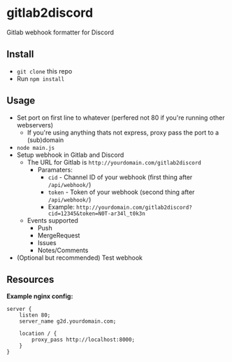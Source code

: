 # gitlab2discord
Gitlab webhook formatter for Discord

## Install
- `git clone` this repo
- Run `npm install`

## Usage
- Set port on first line to whatever (perfered not 80 if you're running other webservers)
  - If you're using anything thats not express, proxy pass the port to a (sub)domain
- `node main.js`
- Setup webhook in Gitlab and Discord
  - The URL for Gitlab is `http://yourdomain.com/gitlab2discord`
    - Paramaters:
      - `cid` - Channel ID of your webhook (first thing after `/api/webhook/`)
      - `token` - Token of your webhook (second thing after `/api/webhook/`)
      - Example: `http://yourdomain.com/gitlab2discord?cid=12345&token=N0T-ar34l_t0k3n`
  - Events supported
    - Push
    - MergeRequest
    - Issues
    - Notes/Comments
- (Optional but recommended) Test webhook

## Resources
**Example nginx config:**
```nginx
server {
    listen 80;
    server_name g2d.yourdomain.com;
    
    location / {
        proxy_pass http://localhost:8000;
    }
}
```
